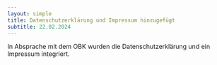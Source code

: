 ```yaml
---
layout: simple
title: Datenschutzerklärung und Impressum hinzugefügt
subtitle: 22.02.2024
---
```

In Absprache mit dem OBK wurden die Datenschutzerklärung und ein Impressum integriert.
